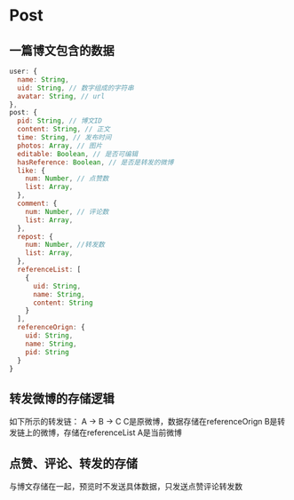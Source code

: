 # Post
## 一篇博文包含的数据
```Javascript
user: {
  name: String,
  uid: String, // 数字组成的字符串
  avatar: String, // url
},
post: {
  pid: String, // 博文ID
  content: String, // 正文
  time: String, // 发布时间
  photos: Array, // 图片
  editable: Boolean, // 是否可编辑
  hasReference: Boolean, // 是否是转发的微博
  like: {
    num: Number, // 点赞数
    list: Array,
  },
  comment: {
    num: Number, // 评论数
    list: Array,
  },
  repost: {
    num: Number, //转发数
    list: Array,
  },
  referenceList: [
    {
      uid: String,
      name: String,
      content: String
    }
  ],
  referenceOrign: {
    uid: String,
    name: String,
    pid: String
  }
}
```
## 转发微博的存储逻辑
如下所示的转发链：
A -> B -> C
C是原微博，数据存储在referenceOrign
B是转发链上的微博，存储在referenceList
A是当前微博
## 点赞、评论、转发的存储
与博文存储在一起，预览时不发送具体数据，只发送点赞评论转发数